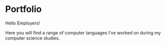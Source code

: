 # Portfolio
Hello Employers!

Here you will find a range of computer languages I've worked on during my computer science studies.
